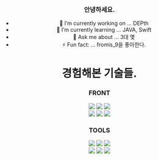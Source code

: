 <div align="center">


### 안녕하세요.

 - 🔭 I’m currently working on ... DEPth
 - 🌱 I’m currently learning ... JAVA, Swift
 - 💬 Ask me about ... 3대 몇
 - ⚡ Fun fact: ... fromis_9을 좋아한다.


 <h1>경험해본 기술들.</h1>


  ### FRONT
<img
  src="https://img.shields.io/badge/HTML5-E34F26?style=flat-square&logo=HTML5&logoColor=white"
/>
<img
  src="https://img.shields.io/badge/CSS-1572B6?style=flat-square&logo=CSS3&logoColor=white"
/>
<img
  src="https://img.shields.io/badge/JavaScript-F7DF1E?style=flat-square&logo=JavaScript&logoColor=white"
/>
<br />
<img
  src="https://img.shields.io/badge/React-61DAFB?style=flat-square&logo=React&logoColor=white"
/>
<img
  src="https://img.shields.io/badge/TypeScript-3178C6?style=flat-square&logo=TypeScript&logoColor=white"
/>
<img
  src="https://img.shields.io/badge/Styled Components-DB7093?style=flat-square&logo=styled-components&logoColor=white"
/>
 ### TOOLS
 <img
  src="https://img.shields.io/badge/Visual Studio Code-007ACC?style=flat-square&logo=Visual Studio Code&logoColor=white"
/>
  <img
  src="https://img.shields.io/badge/Git-F05032?style=flat-square&logo=Git&logoColor=white"
/>
  <img
  src="https://img.shields.io/badge/Postman-FF6C37?style=flat-square&logo=Postman&logoColor=white"
/>
 <br />
  <img
  src="https://img.shields.io/badge/Figma-F24E1E?style=flat-square&logo=Figma&logoColor=white"
/>
   <img
  src="https://img.shields.io/badge/Notion-000000?style=flat-square&logo=Notion&logoColor=white"
/>
  <img
  src="https://img.shields.io/badge/Adobe After Effects-9999FF?style=flat-square&logo=Adobe After Effects&logoColor=white"
/>
 
 

</div>
